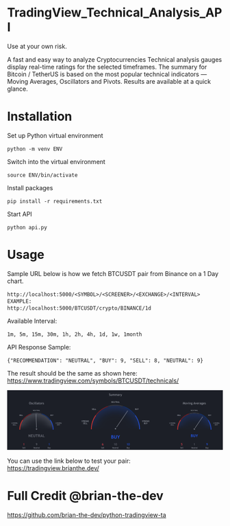 # TradingView_Technical_Analysis_API

Use at your own risk.

A fast and easy way to analyze Cryptocurrencies Technical analysis gauges display real-time ratings for the selected timeframes. The summary for Bitcoin / TetherUS is based on the most popular technical indicators — Moving Averages, Oscillators and Pivots. Results are available at a quick glance.

# Installation

Set up Python virtual environment

```
python -m venv ENV
```

Switch into the virtual environment

```
source ENV/bin/activate
```

Install packages

```
pip install -r requirements.txt
```

Start API

```
python api.py
```

# Usage

Sample URL below is how we fetch BTCUSDT pair from Binance on a 1 Day chart.

```
http://localhost:5000/<SYMBOL>/<SCREENER>/<EXCHANGE>/<INTERVAL>
EXAMPLE:
http://localhost:5000/BTCUSDT/crypto/BINANCE/1d
```

Available Interval:

```
1m, 5m, 15m, 30m, 1h, 2h, 4h, 1d, 1w, 1month
```

API Response Sample:

```
{"RECOMMENDATION": "NEUTRAL", "BUY": 9, "SELL": 8, "NEUTRAL": 9}
```

The result should be the same as shown here: https://www.tradingview.com/symbols/BTCUSDT/technicals/

![Screenshot](media/TV_TA.png)

You can use the link below to test your pair: https://tradingview.brianthe.dev/

# Full Credit @brian-the-dev

https://github.com/brian-the-dev/python-tradingview-ta
